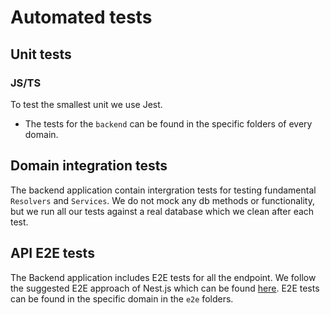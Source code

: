 # Automated tests

## Unit tests

### JS/TS
To test the smallest unit we use Jest.

* The tests for the `backend` can be found in the specific folders of every domain.

## Domain integration tests
The backend application contain intergration tests for testing fundamental `Resolvers` and `Services`. We do not mock any db methods or functionality, but we run all our tests against a real database which we clean after each test.

## API E2E tests
The Backend application includes E2E tests for all the endpoint. We follow the suggested E2E approach of Nest.js which can be found [here](https://docs.nestjs.com/fundamentals/testing#end-to-end-testing). E2E tests can be found in the specific domain in the `e2e` folders.
